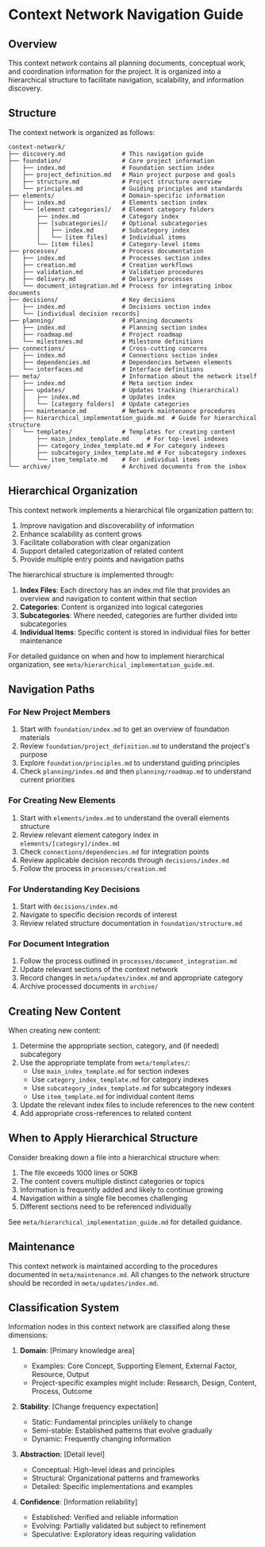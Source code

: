 # Context Network Navigation Guide

## Overview

This context network contains all planning documents, conceptual work, and coordination information for the project. It is organized into a hierarchical structure to facilitate navigation, scalability, and information discovery.

## Structure

The context network is organized as follows:

```
context-network/
├── discovery.md                # This navigation guide
├── foundation/                 # Core project information
│   ├── index.md                # Foundation section index
│   ├── project_definition.md   # Main project purpose and goals
│   ├── structure.md            # Project structure overview
│   └── principles.md           # Guiding principles and standards
├── elements/                   # Domain-specific information
│   ├── index.md                # Elements section index
│   └── [element categories]/   # Element category folders
│       ├── index.md            # Category index
│       ├── [subcategories]/    # Optional subcategories
│       │   ├── index.md        # Subcategory index
│       │   └── [item files]    # Individual items
│       └── [item files]        # Category-level items
├── processes/                  # Process documentation
│   ├── index.md                # Processes section index
│   ├── creation.md             # Creation workflows
│   ├── validation.md           # Validation procedures
│   ├── delivery.md             # Delivery processes
│   └── document_integration.md # Process for integrating inbox documents
├── decisions/                  # Key decisions
│   ├── index.md                # Decisions section index
│   └── [individual decision records]
├── planning/                   # Planning documents
│   ├── index.md                # Planning section index
│   ├── roadmap.md              # Project roadmap
│   └── milestones.md           # Milestone definitions
├── connections/                # Cross-cutting concerns
│   ├── index.md                # Connections section index
│   ├── dependencies.md         # Dependencies between elements
│   └── interfaces.md           # Interface definitions
├── meta/                       # Information about the network itself
│   ├── index.md                # Meta section index
│   ├── updates/                # Updates tracking (hierarchical)
│   │   ├── index.md            # Updates index
│   │   └── [category folders]  # Update categories
│   ├── maintenance.md          # Network maintenance procedures
│   ├── hierarchical_implementation_guide.md  # Guide for hierarchical structure
│   └── templates/              # Templates for creating content
│       ├── main_index_template.md     # For top-level indexes
│       ├── category_index_template.md # For category indexes
│       ├── subcategory_index_template.md # For subcategory indexes
│       └── item_template.md    # For individual items
└── archive/                    # Archived documents from the inbox
```

## Hierarchical Organization

This context network implements a hierarchical file organization pattern to:

1. Improve navigation and discoverability of information
2. Enhance scalability as content grows
3. Facilitate collaboration with clear organization
4. Support detailed categorization of related content
5. Provide multiple entry points and navigation paths

The hierarchical structure is implemented through:

1. **Index Files**: Each directory has an index.md file that provides an overview and navigation to content within that section
2. **Categories**: Content is organized into logical categories
3. **Subcategories**: Where needed, categories are further divided into subcategories
4. **Individual Items**: Specific content is stored in individual files for better maintenance

For detailed guidance on when and how to implement hierarchical organization, see `meta/hierarchical_implementation_guide.md`.

## Navigation Paths

### For New Project Members
1. Start with `foundation/index.md` to get an overview of foundation materials
2. Review `foundation/project_definition.md` to understand the project's purpose
3. Explore `foundation/principles.md` to understand guiding principles
4. Check `planning/index.md` and then `planning/roadmap.md` to understand current priorities

### For Creating New Elements
1. Start with `elements/index.md` to understand the overall elements structure
2. Review relevant element category index in `elements/[category]/index.md`
3. Check `connections/dependencies.md` for integration points
4. Review applicable decision records through `decisions/index.md`
5. Follow the process in `processes/creation.md`

### For Understanding Key Decisions
1. Start with `decisions/index.md`
2. Navigate to specific decision records of interest
3. Review related structure documentation in `foundation/structure.md`

### For Document Integration
1. Follow the process outlined in `processes/document_integration.md`
2. Update relevant sections of the context network
3. Record changes in `meta/updates/index.md` and appropriate category
4. Archive processed documents in `archive/`

## Creating New Content

When creating new content:

1. Determine the appropriate section, category, and (if needed) subcategory
2. Use the appropriate template from `meta/templates/`:
   - Use `main_index_template.md` for section indexes
   - Use `category_index_template.md` for category indexes
   - Use `subcategory_index_template.md` for subcategory indexes
   - Use `item_template.md` for individual content items
3. Update the relevant index files to include references to the new content
4. Add appropriate cross-references to related content

## When to Apply Hierarchical Structure

Consider breaking down a file into a hierarchical structure when:

1. The file exceeds 1000 lines or 50KB
2. The content covers multiple distinct categories or topics
3. Information is frequently added and likely to continue growing
4. Navigation within a single file becomes challenging
5. Different sections need to be referenced individually

See `meta/hierarchical_implementation_guide.md` for detailed guidance.

## Maintenance

This context network is maintained according to the procedures documented in `meta/maintenance.md`. All changes to the network structure should be recorded in `meta/updates/index.md`.

## Classification System

Information nodes in this context network are classified along these dimensions:

1. **Domain**: [Primary knowledge area]
   - Examples: Core Concept, Supporting Element, External Factor, Resource, Output
   - Project-specific examples might include: Research, Design, Content, Process, Outcome

2. **Stability**: [Change frequency expectation]
   - Static: Fundamental principles unlikely to change
   - Semi-stable: Established patterns that evolve gradually
   - Dynamic: Frequently changing information

3. **Abstraction**: [Detail level]
   - Conceptual: High-level ideas and principles
   - Structural: Organizational patterns and frameworks
   - Detailed: Specific implementations and examples

4. **Confidence**: [Information reliability]
   - Established: Verified and reliable information
   - Evolving: Partially validated but subject to refinement
   - Speculative: Exploratory ideas requiring validation
